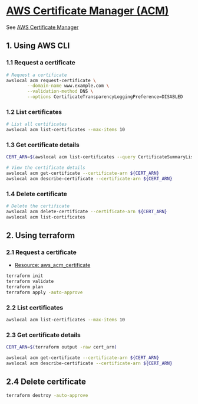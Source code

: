 # [AWS Certificate Manager (ACM)](https://docs.localstack.cloud/user-guide/aws/acm/)

See [AWS Certificate Manager](https://docs.aws.amazon.com/acm/latest/userguide/acm-overview.html)

## 1. Using AWS CLI

### 1.1 Request a certificate

```sh
# Request a certificate
awslocal acm request-certificate \
        --domain-name www.example.com \
        --validation-method DNS \
        --options CertificateTransparencyLoggingPreference=DISABLED
```

### 1.2 List certificates

```sh
# List all certificates
awslocal acm list-certificates --max-items 10
```

### 1.3 Get certificate details

```sh
CERT_ARN=$(awslocal acm list-certificates --query CertificateSummaryList[0].CertificateArn | sed 's/"//g')

# View the certificate details
awslocal acm get-certificate --certificate-arn ${CERT_ARN}
awslocal acm describe-certificate --certificate-arn ${CERT_ARN}
```

### 1.4 Delete certificate

```sh
# Delete the certificate
awslocal acm delete-certificate --certificate-arn ${CERT_ARN}
awslocal acm list-certificates
```

## 2. Using terraform

### 2.1 Request a certificate

- [Resource: aws_acm_certificate](https://registry.terraform.io/providers/hashicorp/aws/latest/docs/resources/acm_certificate)

```sh
terraform init
terraform validate
terraform plan
terraform apply -auto-approve
```

### 2.2 List certificates

```sh
awslocal acm list-certificates --max-items 10
```

### 2.3 Get certificate details

```sh
CERT_ARN=$(terraform output -raw cert_arn)

awslocal acm get-certificate --certificate-arn ${CERT_ARN}
awslocal acm describe-certificate --certificate-arn ${CERT_ARN}
```

## 2.4 Delete certificate

```sh
terraform destroy -auto-approve
```
